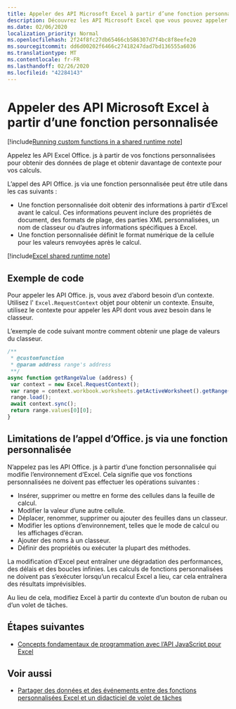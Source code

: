 ```yaml
---
title: Appeler des API Microsoft Excel à partir d’une fonction personnalisée
description: Découvrez les API Microsoft Excel que vous pouvez appeler à partir de votre fonction personnalisée.
ms.date: 02/06/2020
localization_priority: Normal
ms.openlocfilehash: 2f24f8fc27db65466cb586307d7f4bc8f8eefe20
ms.sourcegitcommit: dd6d00202f6466c27418247dad7bd136555a6036
ms.translationtype: MT
ms.contentlocale: fr-FR
ms.lasthandoff: 02/26/2020
ms.locfileid: "42284143"
---
```

# <a name="call-microsoft-excel-apis-from-a-custom-function"></a>Appeler des API Microsoft Excel à partir d’une fonction personnalisée

[!include[Running custom functions in a shared runtime note](../includes/excel-shared-runtime-preview-note.md)]

Appelez les API Excel Office. js à partir de vos fonctions personnalisées pour obtenir des données de plage et obtenir davantage de contexte pour vos calculs.

L’appel des API Office. js via une fonction personnalisée peut être utile dans les cas suivants :

- Une fonction personnalisée doit obtenir des informations à partir d’Excel avant le calcul. Ces informations peuvent inclure des propriétés de document, des formats de plage, des parties XML personnalisées, un nom de classeur ou d’autres informations spécifiques à Excel.
- Une fonction personnalisée définit le format numérique de la cellule pour les valeurs renvoyées après le calcul.

[!include[Excel shared runtime note](../includes/note-requires-shared-runtime.md)]

## <a name="code-sample"></a>Exemple de code

Pour appeler les API Office. js, vous avez d’abord besoin d’un contexte. Utilisez l' `Excel.RequestContext` objet pour obtenir un contexte. Ensuite, utilisez le contexte pour appeler les API dont vous avez besoin dans le classeur.

L’exemple de code suivant montre comment obtenir une plage de valeurs du classeur.

```JavaScript
/**
 * @customfunction
 * @param address range's address
 **/
async function getRangeValue (address) {
 var context = new Excel.RequestContext();
 var range = context.workbook.worksheets.getActiveWorksheet().getRange(address);
 range.load();
 await context.sync();
 return range.values[0][0];
}
```

## <a name="limitations-of-calling-officejs-through-a-custom-function"></a>Limitations de l’appel d’Office. js via une fonction personnalisée

N’appelez pas les API Office. js à partir d’une fonction personnalisée qui modifie l’environnement d’Excel. Cela signifie que vos fonctions personnalisées ne doivent pas effectuer les opérations suivantes :

- Insérer, supprimer ou mettre en forme des cellules dans la feuille de calcul.
- Modifier la valeur d’une autre cellule.
- Déplacer, renommer, supprimer ou ajouter des feuilles dans un classeur.
- Modifier les options d’environnement, telles que le mode de calcul ou les affichages d’écran.
- Ajouter des noms à un classeur.
- Définir des propriétés ou exécuter la plupart des méthodes.

La modification d’Excel peut entraîner une dégradation des performances, des délais et des boucles infinies. Les calculs de fonctions personnalisées ne doivent pas s’exécuter lorsqu’un recalcul Excel a lieu, car cela entraînera des résultats imprévisibles.

Au lieu de cela, modifiez Excel à partir du contexte d’un bouton de ruban ou d’un volet de tâches.

## <a name="next-steps"></a>Étapes suivantes

- [Concepts fondamentaux de programmation avec l’API JavaScript pour Excel](../reference/overview/excel-add-ins-reference-overview.md)

## <a name="see-also"></a>Voir aussi

- [Partager des données et des événements entre des fonctions personnalisées Excel et un didacticiel de volet de tâches](../tutorials/share-data-and-events-between-custom-functions-and-the-task-pane-tutorial.md)